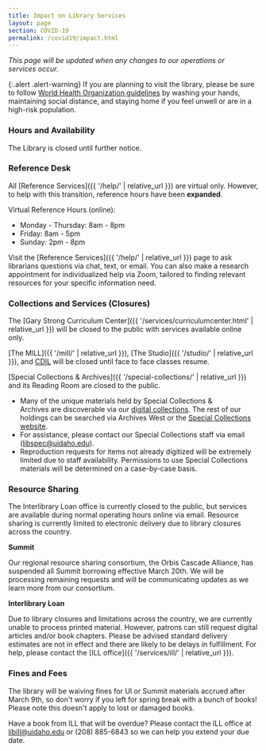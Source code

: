 ```yaml
---
title: Impact on Library Services
layout: page
section: COVID-19
permalink: /covid19/impact.html
---
```


*This page will be updated when any changes to our operations or services occur.*

{:.alert .alert-warning}
If you are planning to visit the library, please be sure to follow [World Health Organization guidelines](https://www.who.int/emergencies/diseases/novel-coronavirus-2019/advice-for-public) by washing your hands, maintaining social distance, and staying home if you feel unwell or are in a high-risk population.  

### Hours and Availability 

The Library is closed until further notice.  

### Reference Desk

All [Reference Services]({{ '/help/' | relative_url }}) are virtual only.
However, to help with this transition, reference hours have been **expanded**.

Virtual Reference Hours (online):

- Monday - Thursday: 8am - 8pm
- Friday: 8am - 5pm 
- Sunday: 2pm - 8pm 

Visit the [Reference Services]({{ '/help/' | relative_url }}) page to ask librarians questions via chat, text, or email. 
You can also make a research appointment for individualized help via Zoom, tailored to finding relevant resources for your specific information need.

### Collections and Services (Closures)

The [Gary Strong Curriculum Center]({{ '/services/curriculumcenter.html' | relative_url }}) will be closed to the public with services available online only.

[The MILL]({{ '/mill/' | relative_url }}), [The Studio]({{ '/studio/' | relative_url }}), and [CDIL](https://cdil.lib.uidaho.edu/) will be closed until face to face classes resume.

[Special Collections & Archives]({{ '/special-collections/' | relative_url }}) and its Reading Room are closed to the public. 
- Many of the unique materials held by Special Collections & Archives are discoverable via our [digital collections](https://www.lib.uidaho.edu/digital/). The rest of our holdings can be searched via Archives West or the [Special Collections website](https://www.lib.uidaho.edu/special-collections/). 
- For assistance, please contact our Special Collections staff via email (<libspec@uidaho.edu>).
- Reproduction requests for items not already digitized will be extremely limited due to staff availability. Permissions to use Special Collections materials will be determined on a case-by-case basis.

### Resource Sharing

The Interlibrary Loan office is currently closed to the public, but services are available during normal operating hours online via email. 
Resource sharing is currently limited to electronic delivery due to library closures across the country. 

**Summit**

Our regional resource sharing consortium, the Orbis Cascade Alliance, has suspended all Summit borrowing effective March 20th. We will be processing remaining requests and will be communicating updates as we learn more from our consortium.   

**Interlibrary Loan**

Due to library closures and limitations across the country, we are currently unable to process printed material. 
However, patrons can still request digital articles and/or book chapters. 
Please be advised standard delivery estimates are not in effect and there are likely to be delays in fulfillment. 
For help, please contact the [ILL office]({{ '/services/ill/' | relative_url }}). 

### Fines and Fees

The library will be waiving fines for UI or Summit materials accrued after March 9th, so don't worry if you left for spring break with a bunch of books! Please note this doesn't apply to lost or damaged books. 

Have a book from ILL that will be overdue? Please contact the ILL office at [libill@uidaho.edu](mailto:libill@uidaho.edu) or (208) 885-6843 so we can help you extend your due date. 
